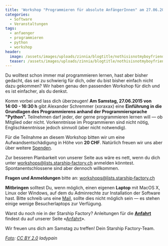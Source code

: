 ```yaml
---
title: 'Workshop "Programmieren für absolute AnfängerInnen" am 27.06.2015'
categories:
  - Software
  - Veranstaltungen
tags:
  - anfaenger
  - programmieren
  - python
  - workshop
header:
  image: /assets/images/uploads/zinnia/blogtitle/nothisisnotmyboyfriendscomputer_cxz9ddN.jpg
  teaser: /assets/images/uploads/zinnia/blogtitle/nothisisnotmyboyfriendscomputer_cxz9ddN.jpg
---
```


Du wolltest schon immer mal programmieren lernen, hast aber bisher gedacht, das sei zu schwierig für dich, oder du bist bisher einfach nicht dazu gekommen? Wir haben genau den passenden Workshop für dich und es ist einfacher, als du denkst.

Komm vorbei und lass dich überzeugen! **Am Samstag, 27.06.2015 von 14:00 - 16:30 h** gibt Alexander Schremmer (xoraxax) eine **Einführung in die Grundlagen des Programmierens anhand der Programmiersprache "Python".** Teilnehmen darf jeder, der gerne programmieren lernen will — ob Mitglied oder nicht. Vorkenntnisse im Programmieren sind nicht nötig, Englischkenntnisse jedoch sinnvoll (aber nicht notwendig).

Für die Teilnahme an diesem Workshop bitten wir um eine Aufwandsentschädigung in Höhe von **20 CHF**. Natürlich freuen wir uns aber über weitere [Spenden](https://www.starship-factory.ch/spenden/).

Zur besseren Planbarkeit von unserer Seite aus wäre es nett, wenn du dich unter [workshops@lists.starship‑factory.ch](mailto:workshops@lists.starship-factory.ch?subject=Programmieren%20f%C3%BCr%20absolute%20AnfaengerInnen%2027.6.15) anmelden könntest. Spontanentschlossene sind aber dennoch willkommen.

**Fragen und Anmeldungen** bitte an: [workshops@lists.starship‑factory.ch](mailto:workshops@lists.starship-factory.ch?subject=Programmieren%20f%C3%BCr%20absolute%20AnfaengerInnen%2027.6.15)

**Mitbringen** solltest Du, wenn möglich, einen eigenen **Laptop** mit MacOS X, Linux oder Windows, auf dem du Adminrechte zur Installation der Software hast. Bitte schreib uns eine [Mail](mailto:workshops@lists.starship-factory.ch?subject=Python%20Workshop%2027.6.15%20kein%20eigener%20Laptop), sollte dies nicht möglich sein — es stehen einige wenige Besucherlaptops zur Verfügung.

Warst du noch nie in der Starship Factory? Anleitungen für die **[Anfahrt](https://www.starship-factory.ch/anfahrt/)** findest du auf unserer Seite «[Anfahrt](https://www.starship-factory.ch/anfahrt/)».

Wir freuen uns dich am Samstag zu treffen! Dein Starship Factory-Team.

_[Foto](https://secure.flickr.com/photos/ladypain/178384326/in/photostream/): [CC BY 2.0](https://creativecommons.org/licenses/by/2.0/) ladypain_
